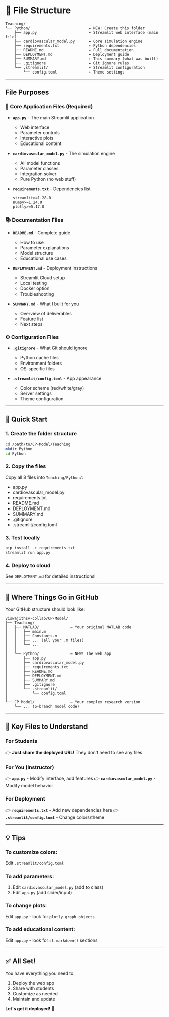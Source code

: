 # 📁 File Structure

```
Teaching/
└── Python/                          ← NEW! Create this folder
    ├── app.py                       ← Streamlit web interface (main file)
    ├── cardiovascular_model.py      ← Core simulation engine
    ├── requirements.txt             ← Python dependencies
    ├── README.md                    ← Full documentation
    ├── DEPLOYMENT.md                ← Deployment guide
    ├── SUMMARY.md                   ← This summary (what was built)
    ├── .gitignore                   ← Git ignore rules
    └── .streamlit/                  ← Streamlit configuration
        └── config.toml              ← Theme settings
```

---

## File Purposes

### 🎯 Core Application Files (Required)
- **`app.py`** - The main Streamlit application
  - Web interface
  - Parameter controls
  - Interactive plots
  - Educational content

- **`cardiovascular_model.py`** - The simulation engine
  - All model functions
  - Parameter classes
  - Integration solver
  - Pure Python (no web stuff)

- **`requirements.txt`** - Dependencies list
  ```
  streamlit>=1.28.0
  numpy>=1.24.0
  plotly>=5.17.0
  ```

### 📚 Documentation Files
- **`README.md`** - Complete guide
  - How to use
  - Parameter explanations
  - Model structure
  - Educational use cases

- **`DEPLOYMENT.md`** - Deployment instructions
  - Streamlit Cloud setup
  - Local testing
  - Docker option
  - Troubleshooting

- **`SUMMARY.md`** - What I built for you
  - Overview of deliverables
  - Feature list
  - Next steps

### ⚙️ Configuration Files
- **`.gitignore`** - What Git should ignore
  - Python cache files
  - Environment folders
  - OS-specific files

- **`.streamlit/config.toml`** - App appearance
  - Color scheme (red/white/gray)
  - Server settings
  - Theme configuration

---

## 🚀 Quick Start

### 1. Create the folder structure
```bash
cd /path/to/CP-Model/Teaching
mkdir Python
cd Python
```

### 2. Copy the files
Copy all 8 files into `Teaching/Python/`:
- app.py
- cardiovascular_model.py  
- requirements.txt
- README.md
- DEPLOYMENT.md
- SUMMARY.md
- .gitignore
- .streamlit/config.toml

### 3. Test locally
```bash
pip install -r requirements.txt
streamlit run app.py
```

### 4. Deploy to cloud
See `DEPLOYMENT.md` for detailed instructions!

---

## 📂 Where Things Go in GitHub

Your GitHub structure should look like:

```
viswajithsv-collab/CP-Model/
├── Teaching/
│   ├── MATLAB/              ← Your original MATLAB code
│   │   ├── main.m
│   │   ├── Constants.m
│   │   ├── ... (all your .m files)
│   │   └── ...
│   │
│   └── Python/              ← NEW! The web app
│       ├── app.py
│       ├── cardiovascular_model.py
│       ├── requirements.txt
│       ├── README.md
│       ├── DEPLOYMENT.md
│       ├── SUMMARY.md
│       ├── .gitignore
│       └── .streamlit/
│           └── config.toml
│
└── CP Model/                ← Your complex research version
    └── ... (6-branch model code)
```

---

## 🎯 Key Files to Understand

### For Students
👉 **Just share the deployed URL!**
They don't need to see any files.

### For You (Instructor)
👉 **`app.py`** - Modify interface, add features
👉 **`cardiovascular_model.py`** - Modify model behavior

### For Deployment
👉 **`requirements.txt`** - Add new dependencies here
👉 **`.streamlit/config.toml`** - Change colors/theme

---

## 💡 Tips

### To customize colors:
Edit `.streamlit/config.toml`

### To add parameters:
1. Edit `cardiovascular_model.py` (add to class)
2. Edit `app.py` (add slider/input)

### To change plots:
Edit `app.py` - look for `plotly.graph_objects`

### To add educational content:
Edit `app.py` - look for `st.markdown()` sections

---

## ✅ All Set!

You have everything you need to:
1. Deploy the web app
2. Share with students  
3. Customize as needed
4. Maintain and update

**Let's get it deployed!** 🚀
